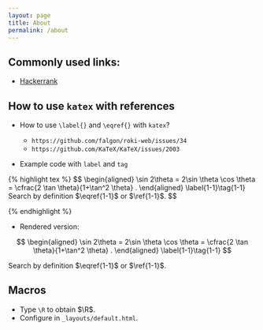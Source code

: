 ```yaml
---
layout: page
title: About
permalink: /about
---
```


## Commonly used links: 

- [Hackerrank](https://www.hackerrank.com/domains/algorithms)


## How to use `katex` with references

- How to use `\label{}` and `\eqref{}` with `katex`?
  * `https://github.com/falgon/roki-web/issues/34`
  * `https://github.com/KaTeX/KaTeX/issues/2003`
 
- Example code with `label` and `tag`

{% highlight tex %}
$$
    \begin{aligned} 
        \sin 2\theta = 2\sin \theta \cos \theta = \cfrac{2 \tan \theta}{1+\tan^2 \theta} . 
    \end{aligned} \label{1-1}\tag{1-1}
    Search by definition $\eqref{1-1}$ or $\ref{1-1}$.
$$


{% endhighlight %}

- Rendered version:

$$
\begin{aligned} 
    \sin 2\theta = 2\sin \theta \cos \theta = \cfrac{2 \tan \theta}{1+\tan^2 \theta} .
\end{aligned} \label{1-1}\tag{1-1}
$$

Search by definition $\eqref{1-1}$ or $\ref{1-1}$.

## Macros
- Type `\R` to obtain $\R$. 
- Configure in  `_layouts/default.html`. 



